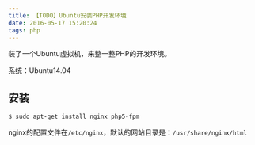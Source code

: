 ```yaml
---
title: 【TODO】Ubuntu安装PHP开发环境
date: 2016-05-17 15:20:24
tags: php
---
```


装了一个Ubuntu虚拟机，来整一整PHP的开发环境。

系统：Ubuntu14.04

## 安装

```
$ sudo apt-get install nginx php5-fpm
```

nginx的配置文件在`/etc/nginx`，默认的网站目录是：`/usr/share/nginx/html`

